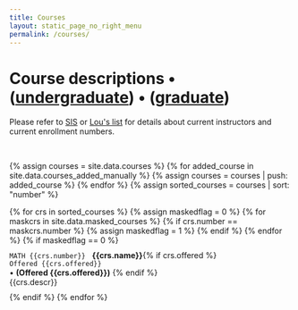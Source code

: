 ```yaml
---
title: Courses
layout: static_page_no_right_menu
permalink: /courses/
---
```


<h1 class="mb-3">Course descriptions &bull; (<a href="{{site.url}}/courses/undergrad/">undergraduate</a>) &bull; (<a href="{{site.url}}/courses/graduate/">graduate</a>)</h1>

Please refer to <a href="https://sisuva.admin.virginia.edu/ihprd/signon.html">SIS</a> or <a href="https://rabi.phys.virginia.edu/mySIS/CS2/">Lou's list</a> for details about current instructors and current enrollment numbers.


<br>

{% assign courses = site.data.courses %}
{% for added_course in site.data.courses_added_manually %}
  {% assign courses = courses | push: added_course %}
{% endfor %}
{% assign sorted_courses = courses | sort: "number" %}

<div class="my-row-zebra">
{% for crs in sorted_courses %}
{% assign maskedflag = 0 %}
    {% for maskcrs in site.data.masked_courses %}
      {% if crs.number == maskcrs.number %}
        {% assign maskedflag = 1 %}
      {% endif %}
    {% endfor %}
{% if maskedflag == 0 %}
  <div class="row" style="padding:10px 0px">
    <div class="col-12">
       <div class="mt-1 mb-1"><code class="highlighter-rouge" style="background:inherit; padding:0px"><a name="{{crs.number}}">MATH {{crs.number}}</a></code>&nbsp;&nbsp;&nbsp;<b>{{crs.name}}</b>{% if crs.offered %}<div class="float-right hidden-sm-down">
         <code class="highlighter-rouge" style="background:inherit; padding:0px">Offered {{crs.offered}}</code>
       </div><span class="hidden-md-up">
         &bull; <b>(Offered {{crs.offered}})</b>
       </span>
     {% endif %}</div>
       {{crs.descr}}
    </div>
  </div>
{% endif %}
{% endfor %}
</div>
